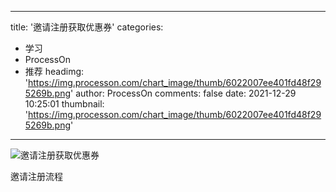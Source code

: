
---
title: '邀请注册获取优惠券'
categories: 
 - 学习
 - ProcessOn
 - 推荐
headimg: 'https://img.processon.com/chart_image/thumb/6022007ee401fd48f295269b.png'
author: ProcessOn
comments: false
date: 2021-12-29 10:25:01
thumbnail: 'https://img.processon.com/chart_image/thumb/6022007ee401fd48f295269b.png'
---

<div>   
<img class="thumb" alt="邀请注册获取优惠券" src="https://img.processon.com/chart_image/thumb/6022007ee401fd48f295269b.png" referrerpolicy="no-referrer">
<p>邀请注册流程</p>  
</div>
            